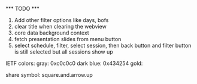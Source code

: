 *** TODO ***

1. Add other filter options like days, bofs
2. clear title when clearing the webview
3. core data background context
4. fetch presentation slides from menu button
5. select schedule, filter, select session, then back button and filter button is still selected but all sessions show up

IETF colors:
	gray: 0xc0c0c0
	dark blue: 0x434254
	gold: 

share symbol: square.and.arrow.up
